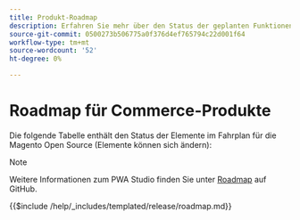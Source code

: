 ```yaml
---
title: Produkt-Roadmap
description: Erfahren Sie mehr über den Status der geplanten Funktionen für Adobe Commerce.
source-git-commit: 0500273b506775a0f376d4ef765794c22d001f64
workflow-type: tm+mt
source-wordcount: '52'
ht-degree: 0%

---
```



# Roadmap für Commerce-Produkte

Die folgende Tabelle enthält den Status der Elemente im Fahrplan für die Magento Open Source (Elemente können sich ändern):

>[!NOTE]
>
>Weitere Informationen zum PWA Studio finden Sie unter [Roadmap](https://github.com/magento/pwa-studio/wiki/Roadmap) auf GitHub.

{{$include /help/_includes/templated/release/roadmap.md}}
